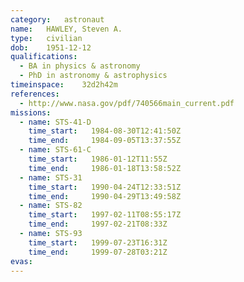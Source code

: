 ```yaml
---
category:	astronaut
name:	HAWLEY, Steven A.
type:	civilian
dob:	1951-12-12
qualifications:
  - BA in physics & astronomy
  - PhD in astronomy & astrophysics
timeinspace:	32d2h42m
references:
  - http://www.nasa.gov/pdf/740566main_current.pdf
missions:
  - name: STS-41-D
    time_start:   1984-08-30T12:41:50Z
    time_end:     1984-09-05T13:37:55Z
  - name: STS-61-C
    time_start:   1986-01-12T11:55Z
    time_end:     1986-01-18T13:58:52Z
  - name: STS-31
    time_start:   1990-04-24T12:33:51Z
    time_end:     1990-04-29T13:49:58Z
  - name: STS-82
    time_start:   1997-02-11T08:55:17Z
    time_end:     1997-02-21T08:33Z
  - name: STS-93
    time_start:   1999-07-23T16:31Z
    time_end:     1999-07-28T03:21Z
evas:
---
```

